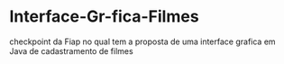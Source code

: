 # Interface-Gr-fica-Filmes
checkpoint da Fiap no qual tem a proposta de uma interface grafica em Java de cadastramento de filmes
